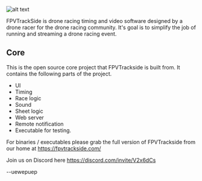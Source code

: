 
![alt text](https://fpvtrackside.com/media/banner.png)

FPVTrackSide is drone racing timing and video software designed by a drone racer for the drone racing community. It's goal is to simplify the job of running and streaming a drone racing event.

## Core
This is the open source core project that FPVTrackside is built from. It contains the following parts of the project.
- UI
- Timing
- Race logic
- Sound
- Sheet logic
- Web server 
- Remote notification
- Executable for testing.

For binaries / executables please grab the full version of FPVTrackside from our home at https://fpvtrackside.com/

Join us on Discord here https://discord.com/invite/V2x6dCs

--uewepuep
